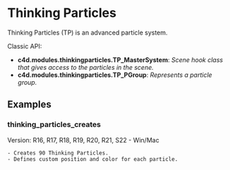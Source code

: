 # Thinking Particles

Thinking Particles (TP) is an advanced particle system. 

Classic API:
- **c4d.modules.thinkingparticles.TP_MasterSystem**: *Scene hook class that gives access to the particles in the scene.*
- **c4d.modules.thinkingparticles.TP_PGroup**: *Represents a particle group.*

## Examples

### thinking_particles_creates
Version: R16, R17, R18, R19, R20, R21, S22 - Win/Mac

    - Creates 90 Thinking Particles.
    - Defines custom position and color for each particle.
